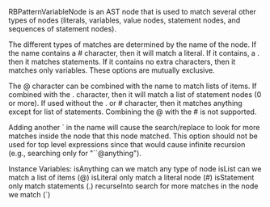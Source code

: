 RBPatternVariableNode is an AST node that is used to match several other types of nodes (literals, variables, value nodes, statement nodes, and sequences of statement nodes).The different types of matches are determined by the name of the node. If the name contains a # character, then it will match a literal. If it contains, a . then it matches statements. If it contains no extra characters, then it matches only variables. These options are mutually exclusive.The @ character can be combined with the name to match lists of items. If combined with the . character, then it will match a list of statement nodes (0 or more). If used without the . or # character, then it matches anything except for list of statements. Combining the @ with the # is not supported.Adding another ` in the name will cause the search/replace to look for more matches inside the node that this node matched. This option should not be used for top level expressions since that would cause infinite recursion (e.g., searching only for "``@anything").Instance Variables:	isAnything	<Boolean>	can we match any type of node	isList	<Boolean>	can we match a list of items (@)	isLiteral	<Boolean>	only match a literal node (#)	isStatement	<Boolean>	only match statements (.)	recurseInto	<Boolean>	search for more matches in the node we match (`)